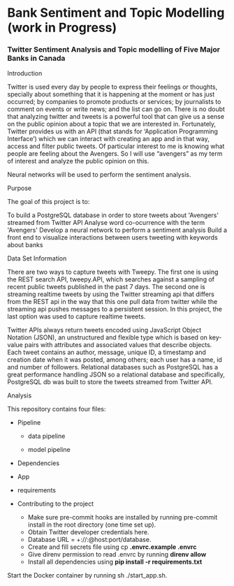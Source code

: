 # Bank Sentiment and Topic Modelling  (work in Progress) #
### Twitter Sentiment Analysis and Topic modelling of Five Major Banks in Canada ###

Introduction

Twitter is used every day by people to express their feelings or thoughts, specially about something that it is happening at the moment or has just occurred; by companies to promote products or services; by journalists to comment on events or write news; and the list can go on. There is no doubt that analyzing twitter and tweets is a powerful tool that can give us a sense on the public opinion about a topic that we are interested in. Fortunately, Twitter provides us with an API (that stands for ‘Application Programming Interface’) which we can interact with creating an app and in that way, access and filter public tweets. Of particular interest to me is knowing what people are feeling about the Avengers. So I will use “avengers” as my term of interest and analyze the public opinion on this.

Neural networks will be used to perform the sentiment analysis. 

Purpose

The goal of this project is to:

To build a PostgreSQL database in order to store tweets about 'Avengers' streamed from Twitter API
Analyse word co-ocurrence with the term 'Avengers'
Develop a neural network to perform a sentiment analysis
Build a front end to visualize interactions between users tweeting with keywords about banks

Data Set Information

There are two ways to capture tweets with Tweepy. The first one is using the REST search API, tweepy.API, which searches against a sampling of recent public tweets published in the past 7 days. The second one is streaming realtime tweets by using the Twitter streaming api that differs from the REST api in the way that this one pull data from twitter while the streaming api pushes messages to a persistent session. In this project, the last option was used to capture realtime tweets.

Twitter APIs always return tweets encoded using JavaScript Object Notation (JSON), an unstructured and flexible type which is based on key-value pairs with attributes and associated values that describe objects. Each tweet contains an author, message, unique ID, a timestamp and creation date when it was posted, among others; each user has a name, id and number of followers. Relational databases such as PostgreSQL has a great performance handling JSON so a relational database and specifically, PostgreSQL db was built to store the tweets streamed from Twitter API.

Analysis

This repository contains four files:

* Pipeline

	* data pipeline
	
	* model pipeline
* Dependencies
* App
* requirements



























* Contributing to the project
	* Make sure pre-commit hooks are installed by running pre-commit install in the root directory (one time set up).
	* Obtain Twitter developer credentials here.
	* Database URL = <dialect>+<driver>://<user>:<password>@host:port/database.
	* Create and fill secrets file using cp **.envrc.example .envrc**
	* Give direnv permission to read .envrc by running **direnv allow**
	* Install all dependencies using **pip install -r requirements.txt**
	
Start the Docker container by running sh ./start_app.sh.
